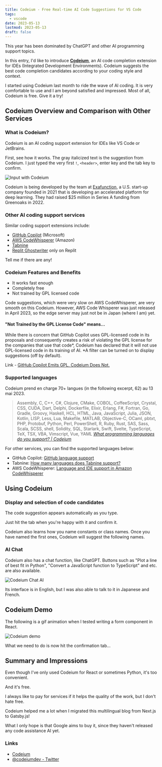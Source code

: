 ```yaml
---
title: Codeium - Free Real-time AI Code Suggestions for VS Code
tags:
  - vscode
date: 2023-05-13
lastmod: 2023-05-13
draft: false
---
```


This year has been dominated by ChatGPT and other AI programming support topics.

In this entry, I'd like to introduce [**Codeium**](https://codeium.com/), an AI code completion extension for IDEs (Integrated Development Environments). Codeium suggests the best code completion candidates according to your coding style and context.

I started using Codeium last month to ride the wave of AI coding. It is very comfortable to use and I am beyond satisfied and impressed. Most of all, Codeium is free. Give it a try!

## Codeium Overview and Comparison with Other Services

### What is Codeium?

Codeium is an AI coding support extension for IDEs like VS Code or JetBrains.

First, see how it works. The gray italicized text is the suggestion from Codeium. I just typed the very first `!`, `<header>`, enter key and the tab key to confirm.

![Input with Codeium](../../../images/codeium01.gif)

Codeium is being developed by the team at [Exafunction](https://exafunction.com/), a U.S. start-up company founded in 2021 that is developing an accelerated platform for deep learning. They had raised $25 million in Series A funding from Greenoaks in 2022.

### Other AI coding support services

Similar coding support extensions include:

- [GitHub Copilot](https://github.com/features/copilot/) (Microsoft)
- [AWS CodeWhisperer](https://aws.amazon.com/jp/codewhisperer/) (Amazon)
- [Tabnine](https://www.tabnine.com/)
- [Replit Ghostwriter](https://replit.com/site/ghostwriter) only on Replit

Tell me if there are any!

### Codeium Features and Benefits

- It works fast enough
- Completely free
- Not trained by GPL licensed code

Code suggestions, which were very slow on AWS CodeWhisperer, are very smooth on this Codeium. However, AWS Code Whisperer was just released in April 2023, so the edge server may just not be in Japan (where I am) yet.

#### "Not Trained by the GPL License Code" means...

While there is concern that GitHub Copilot uses GPL-licensed code in its proposals and consequently creates a risk of violating the GPL license for the companies that use that code*, Codeium has declared that it will not use GPL-licensed code in its training of AI. *A filter can be turned on to display suggestions (off by default).

Link - [GitHub Copilot Emits GPL. Codeium Does Not.](https://codeium.com/blog/copilot-trains-on-gpl-codeium-does-not)

### Supported languages

Codeium prend en charge 70+ langues (in the following excerpt, 62) au 13 mai 2023.

> Assembly, C, C++, C#, Clojure, CMake, COBOL, CoffeeScript, Crystal, CSS, CUDA, Dart, Delphi, Dockerfile, Elixir, Erlang, F#, Fortran, Go, Gradle, Groovy, Haskell, HCL, HTML, Java, JavaScript, Julia, JSON, Kotlin, LISP, Less, Lua, Makefile, MATLAB, Objective-C, OCaml, pbtxt, PHP, Protobuf, Python, Perl, PowerShell, R, Ruby, Rust, SAS, Sass, Scala, SCSS, shell, Solidity, SQL, Starlark, Swift, Svelte, TypeScript, TeX, TSX, VBA, Vimscript, Vue, YAML
> <cite>[What programming languages do you support? | Codeium](https://codeium.com/faq)</cite>

For other services, you can find the supported languages below:

- GitHub Copilot: [GitHub language support](https://docs.github.com/en/enterprise-cloud@latest/get-started/learning-about-github/github-language-support)
- Tabnine: [How many languages does Tabnine support?](https://support.tabnine.com/hc/en-us/articles/5755707074961-How-many-languages-does-Tabnine-support-)
- AWS CodeWhisperer: [Language and IDE support in Amazon CodeWhisperer](https://docs.aws.amazon.com/codewhisperer/latest/userguide/language-ide-support.html#language-support)

## Using Codeium

### Display and selection of code candidates

The code suggestion appears automatically as you type.

Just hit the tab when you're happy with it and confirm it.

Codeium also learns how you name constants or class names. Once you have named the first ones, Codeium will suggest the following names.

### AI Chat

Codeium also has a chat function, like ChatGPT. Buttons such as "Plot a line of best fit in Python", "Convert a JavaScript function to TypeScript" and etc. are also available.

![Codeium Chat AI](../../../images/codeium02.png)

Its interface is in English, but I was also able to talk to it in Japanese and French.

## Codeium Demo

The following is a gif animation when I tested writing a form component in React.

![Codeium demo](../../../images/codeium03.gif)

What we need to do is now hit the confirmation tab...

## Summary and Impressions

Even though I've only used Codeium for React or sometimes Python, it's too convenient.

And it's free.

I always like to pay for services if it helps the quality of the work, but I don't hate free.

Codeium helped me a lot when I migrated this multilingual blog from Next.js to Gatsby.js!

What I only hope is that Google aims to buy it, since they haven't released any code assistance AI yet.

### Links

- [Codeium](https://codeium.com/)
- [@codeiumdev - Twitter](https://twitter.com/codeiumdev)
